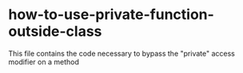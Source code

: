 # how-to-use-private-function-outside-class
This file contains the code necessary to bypass the "private" access modifier on a method
